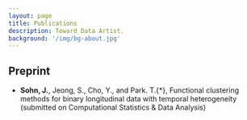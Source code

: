 ```yaml
---
layout: page
title: Publications
description: Toward Data Artist.
background: '/img/bg-about.jpg'
---
```


## Preprint

- **Sohn, J.**, Jeong, S., Cho, Y., and Park. T.{*}, Functional clustering methods for binary longitudinal data with temporal heterogeneity (submitted on Computational Statistics \& Data Analysis)


